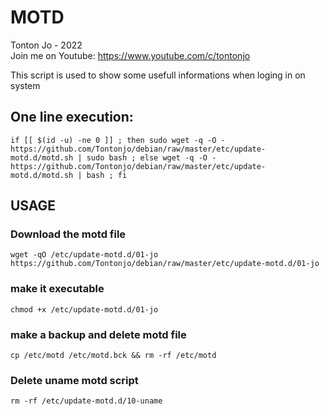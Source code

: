 # MOTD

Tonton Jo - 2022  
Join me on Youtube: https://www.youtube.com/c/tontonjo

This script is used to show some usefull informations when loging in on system

## One line execution:
```ssh
if [[ $(id -u) -ne 0 ]] ; then sudo wget -q -O - https://github.com/Tontonjo/debian/raw/master/etc/update-motd.d/motd.sh | sudo bash ; else wget -q -O - https://github.com/Tontonjo/debian/raw/master/etc/update-motd.d/motd.sh | bash ; fi
``` 
## USAGE
### Download the motd file
```ssh
wget -qO /etc/update-motd.d/01-jo https://github.com/Tontonjo/debian/raw/master/etc/update-motd.d/01-jo
```  
### make it executable
```ssh
chmod +x /etc/update-motd.d/01-jo
```  
### make a backup and delete motd file
```ssh
cp /etc/motd /etc/motd.bck && rm -rf /etc/motd
```  
### Delete uname motd script
```ssh
rm -rf /etc/update-motd.d/10-uname
```  
